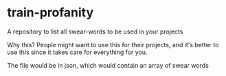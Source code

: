 # train-profanity
A repository to list all swear-words to be used in your projects

Why this? People might want to use this for their projects, and it's better to use this since it takes care for everything for you.

The file would be in json, which would contain an array of swear words
